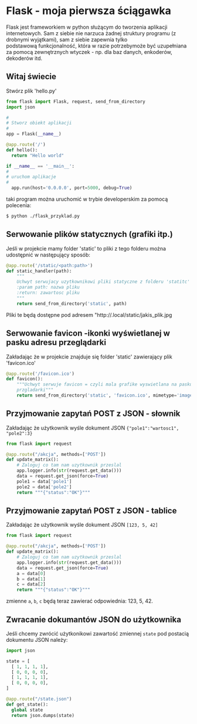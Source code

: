 Flask - moja pierwsza ściągawka
================
Flask jest frameworkiem w python służącym do tworzenia aplikacji internetowych. Sam z siebie nie narzuca żadnej struktury programu (z drobnymi wyjątkami), sam z siebie zapewnia tylko podstawową funkcjonalność, która w razie potrzebymoże być uzupełniana za pomocą zewnętrznych wtyczek - np. dla baz danych, enkoderów, dekoderów itd.

Witaj świecie
----------------
Stwórz plik 'hello.py'

```python
from flask import Flask, request, send_from_directory
import json

#
# Stworz obiekt aplikacji
#
app = Flask(__name__)

@app.route('/')
def hello():
  return "Hello world"

if __name__ == '__main__':
#
# uruchom aplikacje
#
  app.run(host='0.0.0.0', port=5000, debug=True)
```

taki program można uruchomić w trybie developerskim za pomocą polecenia:

```bash
$ python ./flask_przyklad.py
```

Serwowanie plików statycznych (grafiki itp.)
----------------
Jeśli w projekcie mamy folder 'static' to pliki z tego folderu można udostępnić w następujący sposób:

```python
@app.route('/static/<path:path>')
def static_handler(path):
    """
    Uchwyt serwujacy uzytkownikowi pliki statyczne z folderu 'statitc'
    :param path: nazwa pliku
    :return: zawartosc pliku
    """
    return send_from_directory('static', path)
```

Pliki te będą dostępne pod adresem "http://<nazwa malinki>.local/static/jakis_plik.jpg

Serwowanie favicon -ikonki wyświetlanej w pasku adresu przeglądarki
----------------
Zakładając że w projekcie znajduje się folder 'static' zawierający plik 'favicon.ico'

```python
@app.route('/favicon.ico')
def favicon():
    """Uchwyt serwuje favicon = czyli mala grafike wyswietlana na pasku
    przgladarki"""
    return send_from_directory('static', 'favicon.ico', mimetype='image/vnd.microsoft.icon')
```

Przyjmowanie zapytań POST z JSON - słownik
----------------
Zakładając że użytkownik wyśle dokument JSON `{"pole1":"wartosc1", "pole2":3}`

```python
from flask import request

@app.route("/akcja", methods=['POST'])
def update_matrix():
    # Zaloguj co tam nam uzytkownik przeslal
    app.logger.info(str(request.get_data()))
    data = request.get_json(force=True)
    pole1 = data['pole1']
    pole2 = data['pole2']
    return """{"status":"OK"}"""

```


Przyjmowanie zapytań POST z JSON - tablice
----------------
Zakładając że użytkownik wyśle dokument JSON `[123, 5, 42]`

```python
from flask import request

@app.route("/akcja", methods=['POST'])
def update_matrix():
    # Zaloguj co tam nam uzytkownik przeslal
    app.logger.info(str(request.get_data()))
    data = request.get_json(force=True)
    a = data[0]
    b = data[1]
    c = data[2]
    return """{"status":"OK"}"""

```
zmienne `a`, `b`, `c`  będą teraz zawierać odpowiednia: 123, 5, 42.

Zwracanie dokumantów JSON do użytkownika
----------------

Jeśli chcemy zwrócić użytkonikowi zawartość zmiennej `state` pod postacią dokumentu JSON należy:

```python
import json

state = [
  [ 1, 1, 1, 1],
  [ 0, 0, 0, 0],
  [ 1, 1, 1, 1],
  [ 0, 0, 0, 0],
]

@app.route("/state.json")
def get_state():
  global state
  return json.dumps(state)
```


